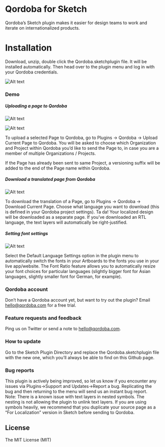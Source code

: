 # Qordoba for Sketch 

Qordoba’s Sketch plugin makes it easier for design teams to work and iterate on internationalized products.


# Installation 
Download, unzip, double click the Qordoba.sketchplugin file. It will be installed automatically. Then head over to the plugin menu and log in with your Qordoba credentials.

![Alt text](https://storage.googleapis.com/storage.qordoba.com/Plugin%20Menu.png "Installation")



### Demo 

##### Uploading a page to Qordoba

![Alt text](https://storage.googleapis.com/storage.qordoba.com/UploadCurrentPagetoQordoba.png "Uploading a page to Qordoba")


![Alt text](https://storage.googleapis.com/storage.qordoba.com/Uploading%20a%20Page%20to%20Qordoba.gif "Uploading a page to Qordoba")

To upload a selected Page to Qordoba, go to Plugins → Qordoba → Upload Current Page to Qordoba. You will be asked to choose which Organization and Project within Qordoba you’d like to send the Page to, in case you are a member of multiple Organizations / Projects. 

If the Page has already been sent to same Project, a versioning suffix will be
added to the end of the Page name within Qordoba.


##### Download a translated page from Qordoba

![Alt text](https://storage.googleapis.com/storage.qordoba.com/Downloading.gif " Download a translated page from Qordoba")

To download the translation of a Page, go to Plugins → Qordoba → Download Current Page. Choose what language you want to download (this is defined in your Qordoba project settings). Ta da! Your localized design will be downloaded as a separate page. If you’ve downloaded an RTL language, the text layers will automatically be right-justified.

##### Setting font settings

![Alt text](https://storage.googleapis.com/storage.qordoba.com/Language%20Settings.png " Setting")


Select the Default Language Settings option in the plugin menu to automatically switch the fonts in your Artboards to the fonts you use in your live app/website. The Font Ratio feature allows you to automatically resize your font choices for particular languages (slightly bigger font for Asian languages, slightly smaller font for German, for example).  


### Qordoba account 

Don’t have a Qordoba account yet, but want to try out the plugin? Email hello@qordoba.com for a free trial.


### Feature requests and feedback

Ping us on Twitter or send a note to hello@qordoba.com.


### How to update 

Go to the Sketch Plugin Directory and replace the Qordoba.sketchplugin file with the new one, which you’ll always be able to find on this Github page.


### Bug reports 

This plugin is actively being improved, so let us know if you encounter any issues via Plugins→Support and Updates→Report a bug. Replicating the bug and then returning to the menu will send us an instant bug report.  
Note: There is a known issue with text layers in nested symbols. The nesting is not allowing the plugin to unlink text layers. If you are using symbols heavily, we recommend that you duplicate your source page as a “For Localization” version in Sketch before sending to Qordoba. 

License
----

The MIT License (MIT)

